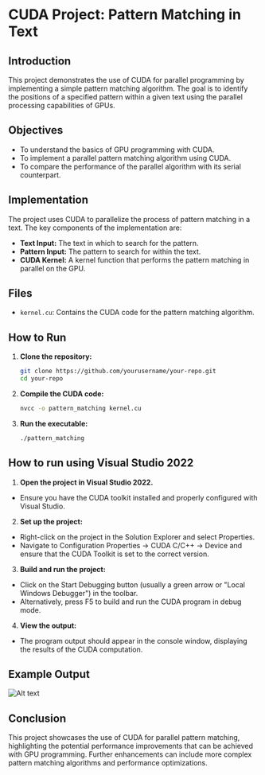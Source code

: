 # CUDA Project: Pattern Matching in Text

## Introduction
This project demonstrates the use of CUDA for parallel programming by implementing a simple pattern matching algorithm. The goal is to identify the positions of a specified pattern within a given text using the parallel processing capabilities of GPUs.

## Objectives
- To understand the basics of GPU programming with CUDA.
- To implement a parallel pattern matching algorithm using CUDA.
- To compare the performance of the parallel algorithm with its serial counterpart.

## Implementation
The project uses CUDA to parallelize the process of pattern matching in a text. The key components of the implementation are:

- **Text Input:** The text in which to search for the pattern.
- **Pattern Input:** The pattern to search for within the text.
- **CUDA Kernel:** A kernel function that performs the pattern matching in parallel on the GPU.

## Files
- `kernel.cu`: Contains the CUDA code for the pattern matching algorithm.

## How to Run
1. **Clone the repository:**
   ```sh
   git clone https://github.com/yourusername/your-repo.git
   cd your-repo
   ```
2. **Compile the CUDA code:**
   ```sh
   nvcc -o pattern_matching kernel.cu

   ```
3. **Run the executable:**
   ```sh
   ./pattern_matching
   ```

## How to run using Visual Studio 2022

1. **Open the project in Visual Studio 2022.**
- Ensure you have the CUDA toolkit installed and properly configured with Visual Studio.

2. **Set up the project:**
- Right-click on the project in the Solution Explorer and select Properties.
- Navigate to Configuration Properties -> CUDA C/C++ -> Device and ensure that the CUDA Toolkit is set to the correct version.

3. **Build and run the project:**
- Click on the Start Debugging button (usually a green arrow or "Local Windows Debugger") in the toolbar.
- Alternatively, press F5 to build and run the CUDA program in debug mode.

4. **View the output:**
- The program output should appear in the console window, displaying the results of the CUDA computation.

## Example Output

![Alt text](https://github.com/)


## Conclusion
This project showcases the use of CUDA for parallel pattern matching, highlighting the potential performance improvements that can be achieved with GPU programming. Further enhancements can include more complex pattern matching algorithms and performance optimizations.
